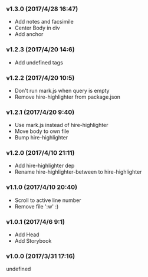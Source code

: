 ### v1.3.0	(2017/4/28 16:47)
* Add notes and facsimile
* Center Body in div
* Add anchor

### v1.2.3	(2017/4/20 14:6)
* Add undefined tags

### v1.2.2	(2017/4/20 10:5)
* Don't run mark.js when query is empty
* Remove hire-highlighter from package.json

### v1.2.1	(2017/4/20 9:40)
* Use mark.js instead of hire-highlighter
* Move body to own file
* Bump hire-highlighter

### v1.2.0	(2017/4/10 21:11)
* Add hire-highlighter dep
* Rename hire-highlighter-between to hire-highlighter

### v1.1.0	(2017/4/10 20:40)
* Scroll to active line number
* Remove file ':w' :)

### v1.0.1	(2017/4/6 9:1)
* Add Head
* Add Storybook

### v1.0.0	(2017/3/31 17:16)


undefined